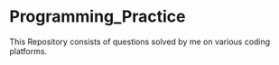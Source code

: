# Programming_Practice
This Repository consists of questions solved by me on various coding platforms.
